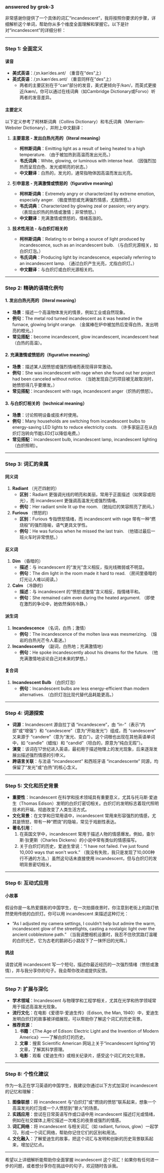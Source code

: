 ### answered by grok-3
非常感谢你提供了一个具体的词汇“incandescent”，我将按照你要求的步骤，详细解析这个单词，帮助你从多个维度全面理解和掌握它。以下是针对“incandescent”的详细分析：

---

### Step 1: 全面定义

#### 读音
- **美式英语**：/ˌɪn.kənˈdes.ənt/ （重音在“des”上）
- **英式英语**：/ˌɪn.kænˈdes.ənt/ （重音同样在“des”上）
  - 两者的主要区别在于“can”部分的发音，美式更倾向于/kən/，而英式更接近/kæn/。你可以通过在线词典（如Cambridge Dictionary或Forvo）听两者的发音差异。

#### 主要定义
以下定义参考了柯林斯词典（Collins Dictionary）和韦氏词典（Merriam-Webster Dictionary），并附上中文翻译：

1. **主要意思 - 发出白热光亮的（literal meaning）**
   - **柯林斯词典**：Emitting light as a result of being heated to a high temperature. （由于被加热到高温而发出光亮。）
   - **韦氏词典**：White, glowing, or luminous with intense heat. （因强烈加热而呈现白色、发光或明亮的状态。）
   - **中文翻译**：白热的，发光的，通常指物体因高温而发出光亮。
   
2. **引申意思 - 充满激情或愤怒的（figurative meaning）**
   - **柯林斯词典**：Extremely angry or characterized by extreme emotion, especially anger. （极度愤怒或充满强烈情感，尤指愤怒。）
   - **韦氏词典**：Characterized by glowing zeal or passion; very angry. （表现出炽热的热情或激情；非常愤怒。）
   - **中文翻译**：充满激情或愤怒的，情绪高涨的。
   
3. **技术性用法 - 与白炽灯相关的**
   - **柯林斯词典**：Relating to or being a source of light produced by incandescence, such as an incandescent bulb. （与白炽光源相关，如白炽灯泡。）
   - **韦氏词典**：Producing light by incandescence, especially referring to an incandescent lamp. （通过白炽产生光亮，尤指白炽灯。）
   - **中文翻译**：与白炽灯或白炽光源相关的。

---

### Step 2: 精确的语境化例句

#### 1. 发出白热光亮的（literal meaning）
- **场景**：描述一个高温物体发光的情景，例如工业或自然现象。
- **例句**：The metal rod turned incandescent as it was heated in the furnace, glowing bright orange. （金属棒在炉中被加热后变得白热，发出明亮的橙光。）
- **常见搭配**：become incandescent, glow incandescent, incandescent heat（白热的高温）。

#### 2. 充满激情或愤怒的（figurative meaning）
- **场景**：描述某人因愤怒或强烈情绪而表现得非常激动。
- **例句**：She was incandescent with rage when she found out her project had been canceled without notice. （当她发现自己的项目被无故取消时，她愤怒得几乎要爆发。）
- **常见搭配**：incandescent with rage, incandescent anger（炽热的愤怒）。

#### 3. 与白炽灯相关的（technical meaning）
- **场景**：讨论照明设备或技术时使用。
- **例句**：Many households are switching from incandescent bulbs to energy-saving LED lights to reduce electricity costs. （许多家庭正在从白炽灯泡转向节能LED灯以降低电费。）
- **常见搭配**：incandescent bulb, incandescent lamp, incandescent lighting（白炽照明）。

---

### Step 3: 词汇的亲属

#### 同义词
1. **Radiant** （光芒四射的）
   - **区别**：Radiant 更强调光线的明亮和美丽，常用于正面描述（如笑容或阳光），而 incandescent 更强调高温发光或强烈情绪。
   - **例句**：Her radiant smile lit up the room. （她灿烂的笑容照亮了房间。）
2. **Furious** （愤怒的）
   - **区别**：Furious 专指愤怒情绪，而 incandescent with rage 带有一种“燃烧般”的强烈隐喻，语气更具文学性。
   - **例句**：He was furious when he missed the last train. （他错过最后一班火车时非常愤怒。）

#### 反义词
1. **Dim** （昏暗的）
   - **描述**：与 incandescent 的“发光”含义相反，指光线微弱或不明显。
   - **例句**：The dim light in the room made it hard to read. （房间里昏暗的灯光让人难以阅读。）
2. **Calm** （冷静的）
   - **描述**：与 incandescent 的“愤怒或激情”含义相反，指情绪平和。
   - **例句**：She remained calm even during the heated argument. （即使在激烈的争论中，她依然保持冷静。）

#### 派生词
1. **Incandescence** （名词，白热；激情）
   - **例句**：The incandescence of the molten lava was mesmerizing. （熔岩的白热光芒令人着迷。）
2. **Incandescently** （副词，白热地；充满激情地）
   - **例句**：He spoke incandescently about his dreams for the future. （他充满激情地谈论自己对未来的梦想。）

#### 复合词
1. **Incandescent Bulb** （白炽灯泡）
   - **例句**：Incandescent bulbs are less energy-efficient than modern alternatives. （白炽灯泡比现代替代品耗能更高。）

---

### Step 4: 词源探索

- **词源**：Incandescent 源自拉丁语 “incandescere”，由 “in-”（表示“内部”或“增强”）和 “candescere”（意为“开始发光”）组成，而 “candescere” 又来源于 “candere”（意为“发光、变白”）。这个词根也出现在其他英语单词中，如 “candle”（蜡烛）和 “candid”（坦白的，原意为“纯白无瑕”）。
- **演变**：该词在17世纪进入英语，最初用于描述物理上的发光现象，后来逐渐发展出描述强烈情感的引申义。
- **跨语言关联**：与法语 “incandescent” 和西班牙语 “incandescente” 同源，均保留了“发光”或“白热”的核心含义。

---

### Step 5: 文化和历史背景

- **重要性**：Incandescent 在科学和技术领域具有重要意义，尤其与托马斯·爱迪生（Thomas Edison）发明的白炽灯密切相关。白炽灯的发明标志着现代照明技术的开端，彻底改变了人类生活方式。
- **文化背景**：在文学和日常用语中，incandescent 常用来形容强烈的情感，尤其是愤怒，带有一种“燃烧”的隐喻，常见于戏剧性表达。
- **著名引用**：
  1. 在英国文学中，incandescent 常用于描述人物的情感爆发。例如，查尔斯·狄更斯（Charles Dickens）的小说中常有类似的情感描写。
  2. 关于白炽灯的历史，爱迪生曾说：“I have not failed. I've just found 10,000 ways that won't work.” （我没有失败，我只是发现了10,000种行不通的方法。）虽然这句话未直接使用 incandescent，但与白炽灯的发明背景密切相关。

---

### Step 6: 互动式应用

#### 小故事
假设你是一名热爱摄影的中国学生，在一次拍摄夜景时，你注意到老街上的路灯依然使用传统的白炽灯。你可以用 incandescent 来描述这种灯光：
- “As I adjusted my camera settings, I couldn’t help but admire the warm, incandescent glow of the streetlights, casting a nostalgic light over the ancient cobblestone path.” （当我调整相机设置时，我忍不住欣赏路灯温暖的白炽光芒，它为古老的鹅卵石小路投下了一抹怀旧的光辉。）

#### 挑战
请尝试用 incandescent 写一个短句，描述你最近经历的一次强烈情绪（愤怒或激情），并与我分享你的句子。我会帮你改进或提供反馈。

---

### Step 7: 扩展与深化

- **学术领域**：Incandescent 与物理学和工程学相关，尤其在光学和热学领域常用于描述高温发光现象。
- **流行文化**：在电影《爱德华·爱迪生传》（Edison, the Man, 1940）中，爱迪生发明白炽灯的故事被详细展现，可以帮助你了解这个词汇的历史背景。
- **推荐资源**：
  1. **书籍**：《The Age of Edison: Electric Light and the Invention of Modern America》——了解白炽灯的历史。
  2. **文章**：搜索 Scientific American 网站上关于“incandescent lighting”的文章，了解其科学原理。
  3. **电影**：观看《爱迪生传》或相关纪录片，感受这个词汇的文化背景。

---

### Step 8: 个性化建议

作为一名正在学习英语的中国学生，我建议你通过以下方式加深对 incandescent 的记忆和理解：
1. **图像联想**：将 incandescent 与“白炽灯”或“燃烧的愤怒”联系起来，想象一个高温发光的灯泡或一个人愤怒到“冒火”的场景。
2. **实践应用**：尝试在日常英语写作或口语中用 incandescent 描述灯光或情绪，例如在社交媒体上用它描述一次难忘的夜景或强烈的情感。
3. **词汇网络**：将 incandescent 与相关词汇（如 radiant, furious, glow）一起学习，形成一个词汇网络，帮助你记住它们的区别和用法。
4. **文化融入**：了解爱迪生的故事，把这个词汇与发明和创新的历史背景联系起来，增加记忆点。

---

希望以上详细解析能帮助你全面掌握 incandescent 这个词汇！如果你有任何进一步的问题，或者想分享你在挑战中的句子，欢迎随时告诉我。